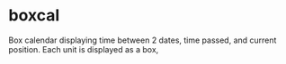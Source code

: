 # boxcal
Box calendar displaying time between 2 dates, time passed, and current position. Each unit is displayed as a box, 
